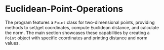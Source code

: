 # Euclidean-Point-Operations
The program features a `Point` class for two-dimensional points, providing methods to set/get coordinates, compute Euclidean distance, and calculate the norm. The main section showcases these capabilities by creating a `Point` object with specific coordinates and printing distance and norm values.
